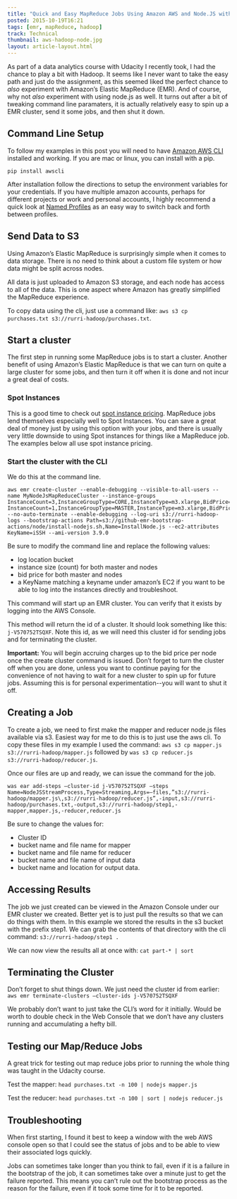 ```yaml
---
title: "Quick and Easy MapReduce Jobs Using Amazon AWS and Node.JS with EMR"
posted: 2015-10-19T16:21
tags: [emr, mapReduce, hadoop]
track: Technical
thumbnail: aws-hadoop-node.jpg
layout: article-layout.html
---
```

As part of a data analytics course with Udacity I recently took, I had the chance to play a bit with Hadoop. It seems like I never want to take the easy path and just do the assignment, as this seemed liked the perfect chance to *also* experiment with Amazon’s Elastic MapReduce (EMR). And of course, why not *also* experiment with using node.js as well. It turns out after a bit of tweaking command line paramaters, it is actually relatively easy to spin up a EMR cluster, send it some jobs, and then shut it down.

## Command Line Setup
To follow my examples in this post you will need to have [Amazon AWS CLI](https://aws.amazon.com/cli/) installed and working. If you are mac or linux, you can install with a pip.

`pip install awscli`

After installation follow the directions to setup the environment variables for your credentials. If you have multiple amazon accounts, perhaps for different projects or work and personal accounts, I highly recommend a quick look at [Named Profiles](http://docs.aws.amazon.com/cli/latest/userguide/cli-chap-getting-started.html#cli-multiple-profiles) as an easy way to switch back and forth between profiles.

## Send Data to S3
Using Amazon’s Elastic MapReduce is surprisingly simple when it comes to data storage. There is no need to think about a custom file system or how data might be split across nodes.

All data is just uploaded to Amazon S3 storage, and each node has access to all of the data. This is one aspect where Amazon has greatly simplified the MapReduce experience.

To copy data using the cli, just use a command like: `aws s3 cp purchases.txt s3://rurri-hadoop/purchases.txt`.

## Start a cluster
The first step in running some MapReduce jobs is to start a cluster. Another benefit of using Amazon’s Elastic MapReduce is that we can turn on quite a large cluster for some jobs, and then turn it off when it is done and not incur a great deal of costs.

### Spot Instances
This is a good time to check out [spot instance pricing](https://aws.amazon.com/ec2/spot/pricing/). MapReduce jobs lend themselves especially well to Spot Instances. You can save a great deal of money just by using this option with your jobs, and there is usually very little downside to using Spot instances for things like a MapReduce job. The examples below all use spot instance pricing.

### Start the cluster with the CLI
We do this at the command line.

```
aws emr create-cluster --enable-debugging --visible-to-all-users --name MyNodeJsMapReduceCluster --instance-groups  InstanceCount=3,InstanceGroupType=CORE,InstanceType=m3.xlarge,BidPrice=0.25 InstanceCount=1,InstanceGroupType=MASTER,InstanceType=m3.xlarge,BidPrice=0.25 --no-auto-terminate --enable-debugging --log-uri s3://rurri-hadoop-logs --bootstrap-actions Path=s3://github-emr-bootstrap-actions/node/install-nodejs.sh,Name=InstallNode.js --ec2-attributes KeyName=iSSH --ami-version 3.9.0
```

Be sure to modify the command line and replace the following values:
- log location bucket
- instance size (count) for both master and nodes
- bid price for both master and nodes
- a KeyName matching a keyname under amazon’s EC2 if you want to be able to log into the instances directly and troubleshoot.

This command will start up an EMR cluster. You can verify that it exists by logging into the AWS Console.

This method will return the id of a cluster. It should look something like this: `j-V570752TSQXF`. Note this id, as we will need this cluster id for sending jobs and for terminating the cluster.

**Important:** You will begin accruing charges up to the bid price per node once the create cluster command is issued. Don’t forget to turn the cluster off when you are done, unless you want to continue paying for the convenience of not having to wait for a new cluster to spin up for future jobs. Assuming this is for personal experimentation--you will want to shut it off.

## Creating a Job
To create a job, we need to first make the mapper and reducer node.js files available via s3. Easiest way for me to do this is to just use the aws cli. To copy these files in my example I used the command: `aws s3 cp mapper.js s3://rurri-hadoop/mapper.js` followed by `was s3 cp reducer.js s3://rurri-hadoop/reducer.js`.

Once our files are up and ready, we can issue the command for the job.

```
was ear add-steps —cluster-id j-V570752TSQXF —steps Name=NodeJSStreamProcess,Type=Streaming,Args=—files,”s3://rurri-hadoop/mapper.js\,s3://rurri-hadoop/reducer.js”,-input,s3://rurri-hadoop/purchases.txt,-output,s3://rurri-hadoop/step1,-mapper,mapper.js,-reducer,reducer.js
```

Be sure to change the values for:
- Cluster ID
- bucket name and file name for mapper
- bucket name and file name for reducer
- bucket name and file name of input data
- bucket name and location for output data.

## Accessing Results
The job we just created can be viewed in the Amazon Console under our EMR cluster we created. Better yet is to just pull the results so that we can do things with them. In this example we stored the results in the s3 bucket with the prefix step1. We can grab the contents of that directory with the cli command: `s3://rurri-hadoop/step1 .`

We can now view the results all at once with: `cat part-* | sort`

## Terminating the Cluster
Don’t forget to shut things down. We just need the cluster id from earlier:
```aws emr terminate-clusters —cluster-ids j-V570752TSQXF```

We probably don’t want to just take the CLI’s word for it initially. Would be worth to double check in the Web Console that we don’t have any clusters running and accumulating a hefty bill.

## Testing our Map/Reduce Jobs
A great trick for testing out map reduce jobs prior to running the whole thing was taught in the Udacity course.

Test the mapper:
`head purchases.txt -n 100 | nodejs mapper.js`

Test the reducer:
`head purchases.txt -n 100 | sort | nodejs reducer.js`

## Troubleshooting
When first starting, I found it best to keep a window with the web AWS console open so that I could see the status of jobs and to be able to view their associated logs quickly.

Jobs can sometimes take longer than you think to fail, even if it is a failure in the bootstrap of the job, it can sometimes take over a minute just to get the failure reported. This means you can’t rule out the bootstrap process as the reason for the failure, even if it took some time for it to be reported.


